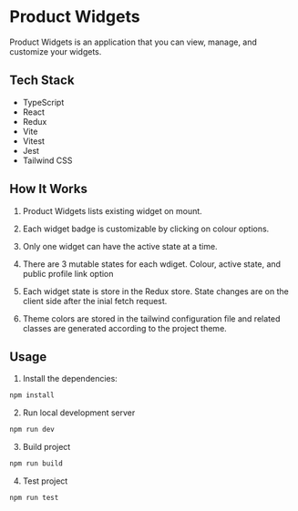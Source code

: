 # Product Widgets

Product Widgets is an application that you can view, manage, and customize your widgets.

## Tech Stack

- TypeScript
- React
- Redux
- Vite
- Vitest
- Jest
- Tailwind CSS

## How It Works

1. Product Widgets lists existing widget on mount.

2. Each widget badge is customizable by clicking on colour options.

3. Only one widget can have the active state at a time.

4. There are 3 mutable states for each wdiget. Colour, active state, and public profile link option

5. Each widget state is store in the Redux store. State changes are on the client side after the inial fetch request.

6. Theme colors are stored in the tailwind configuration file and related classes are generated according to the project theme.

## Usage

1. Install the dependencies:

```bash
npm install
```

2. Run local development server

```bash
npm run dev
```

3. Build project

```bash
npm run build
```

4. Test project

```bash
npm run test
```
